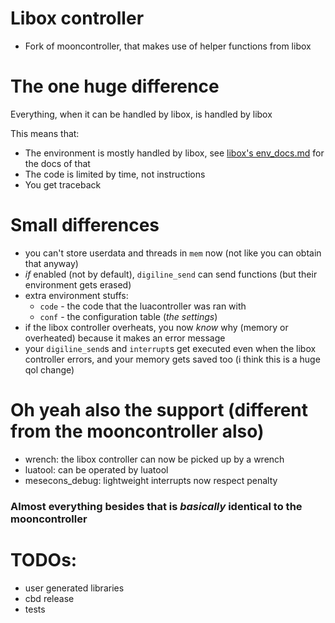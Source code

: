 # Libox controller 
- Fork of mooncontroller, that makes use of helper functions from libox

# The one huge difference
Everything, when it can be handled by libox, is handled by libox

This means that:
- The environment is mostly handled by libox, see [libox's env_docs.md](https://github.com/TheEt1234/libox/blob/master/env_docs.md) for the docs of that
- The code is limited by time, not instructions
- You get traceback

# Small differences
- you can't store userdata and threads in `mem` now (not like you can obtain that anyway)
- *if* enabled (not by default), `digiline_send` can send functions (but their environment gets erased)
- extra environment stuffs: 
    - `code` - the code that the luacontroller was ran with
    - `conf` - the configuration table (*the settings*)
- if the libox controller overheats, you now *know* why (memory or overheated) because it makes an error message
- your `digiline_send`s and `interrupt`s get executed even when the libox controller errors, and your memory gets saved too (i think this is a huge qol change)

# Oh yeah also the support (different from the mooncontroller also)
- wrench: the libox controller can now be picked up by a wrench
- luatool: can be operated by luatool
- mesecons_debug: lightweight interrupts now respect penalty

### Almost everything besides that is *basically* identical to the mooncontroller

# TODOs:
- user generated libraries
- cbd release
- tests